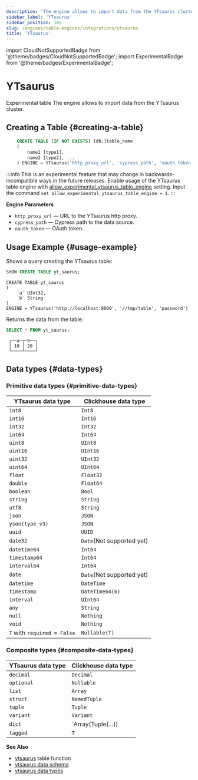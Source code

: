 ```yaml
---
description: 'The engine allows to import data from the YTsaurus cluster.'
sidebar_label: 'YTsaurus'
sidebar_position: 185
slug: /engines/table-engines/integrations/ytsaurus
title: 'YTsaurus'
---
```


import CloudNotSupportedBadge from '@theme/badges/CloudNotSupportedBadge';
import ExperimentalBadge from '@theme/badges/ExperimentalBadge';

# YTsaurus

<ExperimentalBadge/>
<CloudNotSupportedBadge/>

Experimental table
The engine allows to import data from the YTsaurus cluster.

## Creating a Table {#creating-a-table}

```sql
    CREATE TABLE [IF NOT EXISTS] [db.]table_name
    (
        name1 [type1],
        name2 [type2], ...
    ) ENGINE = YTsaurus('http_proxy_url', 'cypress_path', 'oauth_token')
```

:::info
This is an experimental feature that may change in backwards-incompatible ways in the future releases.
Enable usage of the YTsaurus table engine
with [allow_experimental_ytsaurus_table_engine](/operations/settings/settings#allow_experimental_ytsaurus_table_engine) setting.
Input the command `set allow_experimental_ytsaurus_table_engine = 1`.
:::


**Engine Parameters**

- `http_proxy_url` — URL to the YTsaurus http proxy.
- `cypress_path` — Cypress path to the data source.
- `oauth_token` — OAuth token.


## Usage Example {#usage-example}

Shows a query creating the YTsaurus table:

```sql
SHOW CREATE TABLE yt_saurus;
```

```text
CREATE TABLE yt_saurus
(
    `a` UInt32,
    `b` String
)
ENGINE = YTsaurus('http://localhost:8000', '//tmp/table', 'password')

```

Returns the data from the table:

```sql
SELECT * FROM yt_saurus;
```

```text
 ┌──a─┬─b──┐
 │ 10 │ 20 │
 └────┴────┘
```

## Data types {#data-types}
### Primitive data types {#primitive-data-types}
| YTsaurus data type | Clickhouse data type    |
| ------------------ | ----------------------- |
| `int8`             | `Int8`                  |
| `int16`            | `Int16`                 |
| `int32`            | `Int32`                 |
| `int64`            | `Int64`                 |
| `uint8`            | `UInt8`                 |
| `uint16`           | `UInt16`                |
| `uint32`           | `UInt32`                |
| `uint64`           | `UInt64`                |
| `float`            | `Float32`               |
| `double`           | `Float64`               |
| `boolean`          | `Bool`                  |
| `string`           | `String`                |
| `utf8`             | `String`                |
| `json`             | `JSON`                  |
| `yson(type_v3)`    | `JSON`                  |
| `uuid`             | `UUID`                  |
| `date32`           | `Date`(Not supported yet)|
| `datetime64`       | `Int64`                 |
| `timestamp64`      | `Int64`                 |
| `interval64`       | `Int64`                 |
| `date`             | `Date`(Not supported yet)|
| `datetime`         | `DateTime`              |
| `timestamp`        | `DateTime64(6)`         |
| `interval`         | `UInt64`                |
| `any`              | `String`                |
| `null`             | `Nothing`               |
| `void`             | `Nothing`               |
| `T` with `required = False`| `Nullable(T)`   |

### Composite types {#composite-data-types}
| YTsaurus data type | Clickhouse data type |
| ------------------ | -------------------- |
| `decimal`          | `Decimal`            |
| `optional`         | `Nullable`           |
| `list`             | `Array`              |
| `struct`           | `NamedTuple`         |
| `tuple`            | `Tuple`              |
| `variant`          | `Variant`            |
| `dict`             | `Array(Tuple(...))   |
| `tagged`           | `T`                  |



**See Also**

- [ytsaurus](../../../sql-reference/table-functions/ytsaurus.md) table function
- [ytsaurus data schema](https://ytsaurus.tech/docs/en/user-guide/storage/static-schema)
- [ytsaurus data types](https://ytsaurus.tech/docs/en/user-guide/storage/data-types)
